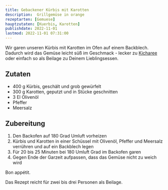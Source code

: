 ```yaml
---
title: Gebackener Kürbis mit Karotten
description:  Grillgemüse in orange
rezeptarten: [Gemuese]
hauptzutaten: [Kuerbis, Karotten]
publishdate: 2022-11-01
lastmod: 2022-11-01 07:31:00
---
```


Wir garen unseren Kürbis mit Karotten im Ofen auf einem Backblech. Dadurch wird das Gemüse leicht süß im Geschmack - lecker zu [Kicharee][1] oder einfach so als Beilage zu Deinem Lieblingsessen.

## Zutaten

- 400 g Kürbis, geschält und grob gewürfelt
- 300 g Karotten, geputzt und in Stücke geschnitten
- 3 El Olivenöl
- Pfeffer
- Meersalz


## Zubereitung

1. Den Backofen auf 180 Grad Umluft vorheizen
2. Kürbis und Karotten in einer Schüssel mit Olivenöl, Pfeffer und Meersalz verrühren und auf ein Backblech legen
3. Für 20 bis 25 Minuten bei 180 Umluft Grad im Backofen garen
4. Gegen Ende der Garzeit aufpassen, dass das Gemüse nicht zu weich wird


Bon appétit.

Das Rezept reicht für zwei bis drei Personen als Beilage. 

[1]: /rezepte/kicharee/

